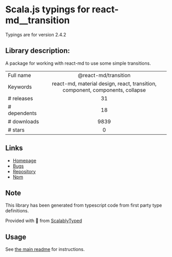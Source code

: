 
# Scala.js typings for react-md__transition

Typings are for version 2.4.2

## Library description:
A package for working with react-md to use some simple transitions.

|                    |                 |
| ------------------ | :-------------: |
| Full name          | @react-md/transition |
| Keywords           | react-md, material design, react, transition, component, components, collapse |
| # releases         | 31 |
| # dependents       | 18 |
| # downloads        | 9839 |
| # stars            | 0 |

## Links
- [Homepage](https://react-md.dev/packages/transition/demos)
- [Bugs](https://github.com/mlaursen/react-md/issues)
- [Repository](https://github.com/mlaursen/react-md)
- [Npm](https://www.npmjs.com/package/%40react-md%2Ftransition)
    


## Note
This library has been generated from typescript code from first party type definitions.

Provided with :purple_heart: from [ScalablyTyped](https://github.com/oyvindberg/ScalablyTyped)

## Usage
See [the main readme](../../readme.md) for instructions.


